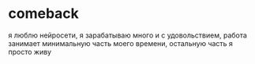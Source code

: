 # comeback
я люблю нейросети, я зарабатываю много и с удовольствием, работа занимает минимальную часть моего времени, остальную часть я просто живу
